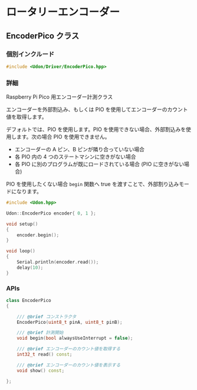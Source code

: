 # ロータリーエンコーダー

## EncoderPico クラス

### 個別インクルード

```cpp
#include <Udon/Driver/EncoderPico.hpp>
```

### 詳細

Raspberry Pi Pico 用エンコーダー計測クラス

エンコーダーを外部割込み、もしくは PIO を使用してエンコーダーのカウント値を取得します。

デフォルトでは、PIO を使用します。PIO を使用できない場合、外部割込みを使用します。次の場合 PIO を使用できません。

- エンコーダーの A ピン、B ピンが隣り合っていない場合
- 各 PIO 内の 4 つのステートマシンに空きがない場合
- 各 PIO に別のプログラムが既にロードされている場合 (PIO に空きがない場合)

PIO を使用したくない場合 `begin` 関数へ true を渡すことで、外部割り込みモードになります。

```cpp
#include <Udon.hpp>

Udon::EncoderPico encoder{ 0, 1 };

void setup()
{
    encoder.begin();
}

void loop()
{
    Serial.println(encoder.read());
    delay(10);
}
```

### APIs

```cpp
class EncoderPico
{

    /// @brief コンストラクタ
    EncoderPico(uint8_t pinA, uint8_t pinB);

    /// @brief 計測開始
    void begin(bool alwaysUseInterrupt = false);

    /// @brief エンコーダーのカウント値を取得する
    int32_t read() const;

    /// @brief エンコーダーのカウント値を表示する
    void show() const;

};
```
